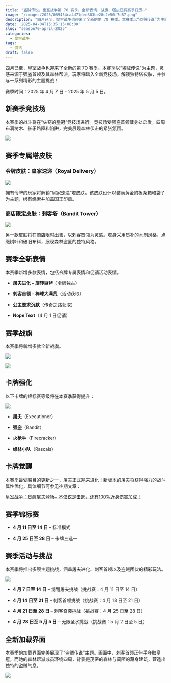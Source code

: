 ```yaml
---
title: "盗贼传说，皇室战争第 70 赛季，全新表情、战旗、塔皮还有赛季日历~"
image: "/images/2025/869454ca4d71ded303be28c2e50f7d87.png"
description: "四月已至，皇室战争也迎来了全新的第 70 赛季。本赛季以“盗贼传说”为主题，灵感来源于强盗首领及其森林帮派。"
date: '2025-04-04T15:35:15+08:00'
slug: "season70-april-2025"
categories:
  - 皇室战争
tags:
  - 资讯
draft: false
---
```


  
四月已至，皇室战争也迎来了全新的第 70 赛季。本赛季以“盗贼传说”为主题，灵感来源于强盗首领及其森林帮派。玩家将踏入全新竞技场，解锁独特塔皮肤，并参与一系列精彩的主题挑战！  

  
赛季时间：2025 年 4 月 7 日 - 2025 年 5 月 5 日。  
## 新赛季竞技场  
  
本赛季的战斗将在“失窃的皇冠”竞技场进行。竞技场受强盗首领藏身处启发，四周布满树木、长矛路障和陷阱，完美展现森林伏击的紧张氛围。  
  
![](f3391009b2949fd085104320ea352acd.png)  
  
## 赛季专属塔皮肤  
### 令牌皮肤：皇家速递（Royal Delivery）  
  
  
![](d0fda1970651b54facd8283eb0ae265c.png)  
  
拥有令牌的玩家将解锁“皇家速递”塔皮肤。该皮肤设计以装满黄金的板条箱和袋子为主题，绑有绳索并加盖国王印章。  
### 商店限定皮肤：刺客塔（Bandit Tower）  
  
  
![](66da66bdc048c59d96670fbf5b833b18.png)  
  
另一款皮肤将在商店限时出售，以刺客首领为灵感。塔身采用质朴的木制风格，点缀树叶和破旧布料，展现森林盗匪的独特风格。  
## 赛季全新表情  
  
本赛季新增多款表情，包括令牌专属表情和促销活动表情。  
  
  
- **屠夫进化 – 旋转巨斧**（令牌独占）  
  
- **刺客首领 – 棒球大满贯**（活动获取）  
  
- **公主要求沉默**（传奇之路获取）  
  
- **Nope Text**（4 月 1 日促销）  
  
## 赛季战旗  
  
本赛季将新增多款全新战旗。  
  
![](1fb0d59790f46efa3a348e4a1520d4c4.png)  
  
  
![](abced2c5f1a61b89e72f12e9af12c959.png)  
## 卡牌强化  
  
以下卡牌的锦标赛等级将在本赛季获得提升：  
  
![](aff4c190b562c3b0a6032b26f3e40efe.png)  
  
- **屠夫**（Executioner）  
  
- **强盗**（Bandit）  
  
- **火枪手**（Firecracker）  
  
- **绿林小队**（Rascals）  
  
## 卡牌觉醒  
  
本赛季最受瞩目的更新之一，屠夫正式迎来进化！新版本的屠夫将获得强力的战斗属性优化，具体细节可参见往期文章：  
  
[皇室战争：觉醒屠夫登场~ 不仅仅是击退，还有100%近身伤害加成！](/posts/clashroyale/2025/04/executioner-evolution-2025-april/)  
  
## 赛季锦标赛  
- **4 月 11 日至 14 日** – 标准模式  
  
- **4 月 25 日至 28 日** – 卡牌三选一  
  
 
## 赛季活动与挑战  
  
本赛季将推出多项主题挑战，涵盖屠夫进化、刺客首领以及盗贼团伙的精彩玩法。  
  
![](a4a0a4482f7e24d4230f66356e8e2433.png)  
  
- **4 月 7 日至 14 日** – 觉醒屠夫挑战（挑战赛：4 月 11 日至 14 日）  
  
- **4 月 14 日至 21 日** – 刺客首领挑战（挑战赛：4 月 18 日至 21 日）  
  
- **4 月 21 日至 28 日** – 刺客奇袭挑战（挑战赛：4 月 25 日至 28 日）  
  
- **4 月 28 日至 5 月 5 日** – 无限圣水挑战（挑战赛：5 月 2 日至 5 日）  
  
## 全新加载界面  
  
本赛季的加载界面完美展现了“盗贼传说”主题。画面中，刺客首领正伸手夺取皇冠，而她的森林帮派成员环绕四周，背景是茂密的森林与简陋的藏身建筑，营造出独特的盗贼气息。  
  
![](253883c796a48ee35bbeba3638c96de0.png)  